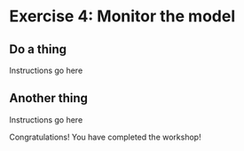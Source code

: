 # Exercise 4: Monitor the model

## Do a thing

Instructions go here

## Another thing

Instructions go here

Congratulations! You have completed the workshop!
